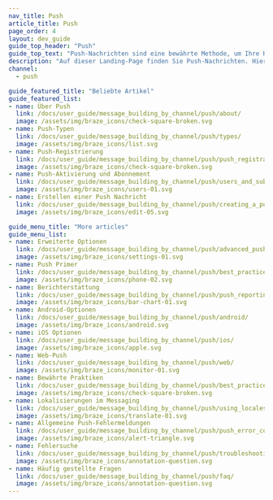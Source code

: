 ```yaml
---
nav_title: Push
article_title: Push
page_order: 4
layout: dev_guide
guide_top_header: "Push"
guide_top_text: "Push-Nachrichten sind eine bewährte Methode, um Ihre Kunden über das Handy oder das Internet zu erreichen. Sie sind nützlich, um einen Nutzer zu einem bestimmten Ort zu führen, aber Sie sollten sie mit Bedacht einsetzen. Lesen Sie einen der folgenden Artikel oder sehen Sie sich unseren [Push Braze Lernkurs] (https://learning.braze.com/messaging-channels-push) an, um zu erfahren, an wen Sie einen Push senden können, wie Sie ihn senden können und welche erweiterten Push-Funktionen Braze bietet."
description: "Auf dieser Landing-Page finden Sie Push-Nachrichten. Hier finden Sie Artikel über Push-Typen, Push-Registrierung, Push-Enablement, Push-Primer, Push-Berichte und mehr."
channel:
  - push

guide_featured_title: "Beliebte Artikel"
guide_featured_list:
- name: Über Push
  link: /docs/user_guide/message_building_by_channel/push/about/
  image: /assets/img/braze_icons/check-square-broken.svg
- name: Push-Typen
  link: /docs/user_guide/message_building_by_channel/push/types/
  image: /assets/img/braze_icons/list.svg
- name: Push-Registrierung
  link: /docs/user_guide/message_building_by_channel/push/push_registration/
  image: /assets/img/braze_icons/check-square-broken.svg
- name: Push-Aktivierung und Abonnement
  link: /docs/user_guide/message_building_by_channel/push/users_and_subscriptions/
  image: /assets/img/braze_icons/users-01.svg
- name: Erstellen einer Push Nachricht
  link: /docs/user_guide/message_building_by_channel/push/creating_a_push_message/
  image: /assets/img/braze_icons/edit-05.svg

guide_menu_title: "More articles"
guide_menu_list:
- name: Erweiterte Optionen
  link: /docs/user_guide/message_building_by_channel/push/advanced_push_options/
  image: /assets/img/braze_icons/settings-01.svg
- name: Push Primer
  link: /docs/user_guide/message_building_by_channel/push/best_practices/push_primer_messages/
  image: /assets/img/braze_icons/phone-02.svg
- name: Berichterstattung
  link: /docs/user_guide/message_building_by_channel/push/push_reporting/
  image: /assets/img/braze_icons/bar-chart-01.svg
- name: Android-Optionen
  link: /docs/user_guide/message_building_by_channel/push/android/
  image: /assets/img/braze_icons/android.svg
- name: iOS Optionen
  link: /docs/user_guide/message_building_by_channel/push/ios/
  image: /assets/img/braze_icons/apple.svg
- name: Web-Push
  link: /docs/user_guide/message_building_by_channel/push/web/
  image: /assets/img/braze_icons/monitor-01.svg
- name: Bewährte Praktiken
  link: /docs/user_guide/message_building_by_channel/push/best_practices/
  image: /assets/img/braze_icons/check-square-broken.svg
- name: Lokalisierungen im Messaging
  link: /docs/user_guide/message_building_by_channel/push/using_locales/
  image: /assets/img/braze_icons/translate-01.svg
- name: Allgemeine Push-Fehlermeldungen
  link: /docs/user_guide/message_building_by_channel/push/push_error_codes/
  image: /assets/img/braze_icons/alert-triangle.svg
- name: Fehlersuche
  link: /docs/user_guide/message_building_by_channel/push/troubleshooting/
  image: /assets/img/braze_icons/annotation-question.svg
- name: Häufig gestellte Fragen
  link: /docs/user_guide/message_building_by_channel/push/faq/
  image: /assets/img/braze_icons/annotation-question.svg
---
```

<br><br>
